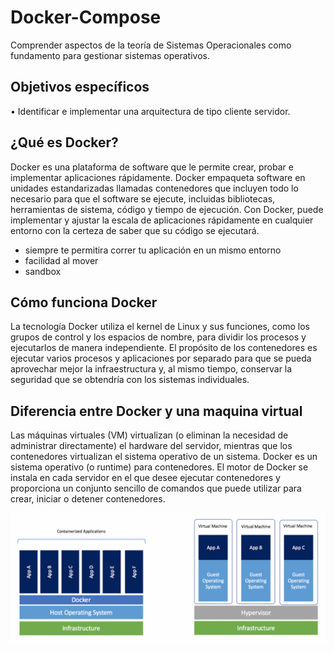 # Docker-Compose

Comprender aspectos de la teoría de Sistemas Operacionales como fundamento para gestionar sistemas operativos.

## Objetivos específicos
• Identificar e implementar una arquitectura de tipo cliente servidor.


## ¿Qué es Docker?

Docker es una plataforma de software que le permite crear, probar e implementar aplicaciones rápidamente. Docker empaqueta software en unidades estandarizadas llamadas contenedores que incluyen todo lo necesario para que el software se ejecute, incluidas bibliotecas, herramientas de sistema, código y tiempo de ejecución. Con Docker, puede implementar y ajustar la escala de aplicaciones rápidamente en cualquier entorno con la certeza de saber que su código se ejecutará.

* siempre te permitira correr tu aplicación en un mismo entorno
* facilidad al mover
* sandbox

## Cómo funciona Docker

La tecnología Docker utiliza el kernel de Linux y sus funciones, como los grupos de control y los espacios de nombre, para dividir los procesos y ejecutarlos de manera independiente. El propósito de los contenedores es ejecutar varios procesos y aplicaciones por separado para que se pueda aprovechar mejor la infraestructura y, al mismo tiempo, conservar la seguridad que se obtendría con los sistemas individuales.

## Diferencia entre Docker y una maquina virtual

Las máquinas virtuales (VM) virtualizan (o eliminan la necesidad de administrar directamente) el hardware del servidor, mientras que los contenedores virtualizan el sistema operativo de un sistema. Docker es un sistema operativo (o runtime) para contenedores. El motor de Docker se instala en cada servidor en el que desee ejecutar contenedores y proporciona un conjunto sencillo de comandos que puede utilizar para crear, iniciar o detener contenedores.

![](img/docker-vs-virtual-machine.png)